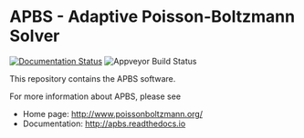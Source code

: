 APBS - Adaptive Poisson-Boltzmann Solver
========================================

[![Documentation Status](https://readthedocs.org/projects/apbs/badge/?version=latest)](https://apbs.readthedocs.io/en/latest/?badge=latest)
![Appveyor Build Status](https://ci.appveyor.com/project/intendo/apbs?branch=master&svg=true)

This repository contains the APBS software.

For more information about APBS, please see

* Home page:  http://www.poissonboltzmann.org/
* Documentation: http://apbs.readthedocs.io
